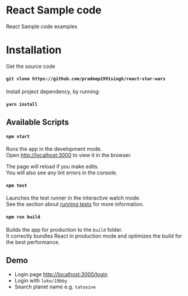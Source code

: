 # React Sample code

React Sample code examples

# Installation

Get the source code

#### `git clone https://github.com/pradeep1991singh/react-star-wars`

Install project dependency, by running:

#### `yarn install`

## Available Scripts

#### `npm start`

Runs the app in the development mode.<br>
Open [http://localhost:3000](http://localhost:3000) to view it in the browser.

The page will reload if you make edits.<br>
You will also see any lint errors in the console.

#### `npm test`

Launches the test runner in the interactive watch mode.<br>
See the section about [running tests](#running-tests) for more information.

#### `npm run build`

Builds the app for production to the `build` folder.<br>
It correctly bundles React in production mode and optimizes the build for the best performance.

## Demo

* Login page [http://localhost:3000/login](http://localhost:3000/login)
* Login with `luke/19bby`
* Search planet name e.g. `tatooine`
